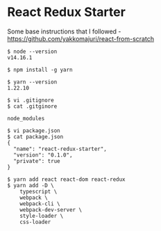 # React Redux Starter

Some base instructions that I followed -
https://github.com/yakkomajuri/react-from-scratch

```
$ node --version
v14.16.1

$ npm install -g yarn

$ yarn --version
1.22.10

$ vi .gitignore
$ cat .gitginore

node_modules

$ vi package.json
$ cat package.json
{
  "name": "react-redux-starter",
  "version": "0.1.0",
  "private": true
}

$ yarn add react react-dom react-redux
$ yarn add -D \
    typescript \
    webpack \
    webpack-cli \
    webpack-dev-server \
    style-loader \
    css-loader
```
